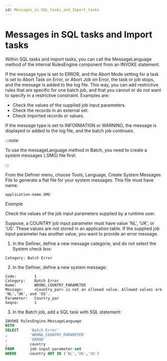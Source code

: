 ```yaml
---
id: Messages_in_SQL_tasks_and_Import_tasks
---
```


# Messages in SQL tasks and Import tasks

Within SQL tasks and import tasks, you can call the MessageLanguage method of the internal RulesEngine component from an INVOKE statement.

If the message type is set to ERROR, and the Abort Mode setting for a task is set to Abort Task on Error, or Abort Job on Error, the task or job stops, and the message is added to the log file. This way, you can add restrictive rules that are specific for one batch job, and that you cannot or do not want to specify in a restrictive constraint. Examples are:

- Check the values of the supplied job input parameters.
- Check the records in an external set.
- Check imported records or values.

If the message type is set to INFORMATION or WARNING, the message is displayed or added to the log file, and the batch job continues.


:::note

To use the messageLanguage method in Batch, you need to create a system messages (.SMG) file first:

:::

From the Definer menu, choose Tools, Language, Create System Messages File to generate a flat file for your system messages. This file must have name:

```
application-name.SMG

```

*Example*

Check the values of the job input parameters supplied by a runtime user.

Suppose, a COUNTRY job input parameter must have value 'NL', 'UK', or 'US'. These values are not stored in an application table. If the supplied job input parameter has another value, you want to provide an error message.

1. In the Definer, define a new message categorie, and do not select the System check box:

```
Category: Batch Error

```

2. In the Definer, define a new system message:

```
Code:        1
Category:    Batch Error
Name:        WRONG_COUNTRY_PARAMETER
Message:     <Country_par> is not an allowed value. Allowed values are 'NL','UK', and 'US'.
Parameter:   Country_par
Seqno:       1

```

3. In the Batch job, add a SQL task with SQL statement:

```sql
INVOKE RulesEngine.MessageLanguage 
WITH
SELECT     'Batch Error'
,          'WRONG_COUNTRY_PARAMETER'
,          'ERROR'
,          country
FROM       job-input-parameter-set
WHERE      country NOT IN ('NL','UK','US')

```